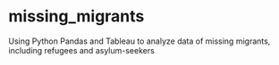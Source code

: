 # missing_migrants
Using Python Pandas and Tableau to analyze data of missing migrants, including refugees and asylum-seekers
